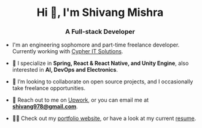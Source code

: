 <h1 align="center">Hi 👋, I'm Shivang Mishra</h1>
<h3 align="center">A Full-stack Developer</h3>

- I'm an engineering sophomore and part-time freelance developer. Currently working with [Cypher IT Solutions](https://www.cypheritsolutions.com).

- 🥷 I specialize in **Spring, React & React Native, and Unity Engine**, also interested in **AI, DevOps and Electronics**.

- 👯 I’m looking to collaborate on open source projects, and I occasionally take freelance opportunities.  

- 🤝 Reach out to me on [Upwork](https://www.upwork.com/freelancers/~01716352a5c5efd2ad), or you can email me at **shivang978@gmail.com**.

- 👨‍💻 Check out my [portfolio website](https://shivangmishra.dev), or have a look at my current [resume](https://drive.google.com/file/d/1prWM42Lqy2aQZym7K9EKkEuGaQP5qdz3/view?usp=sharing).
<p align="left">
</p>
